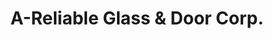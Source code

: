 ---
title: "A-Reliable Glass & Door Corp."
url: /chicago/a-reliable-glass-and-door-corp/
shop: doors
---